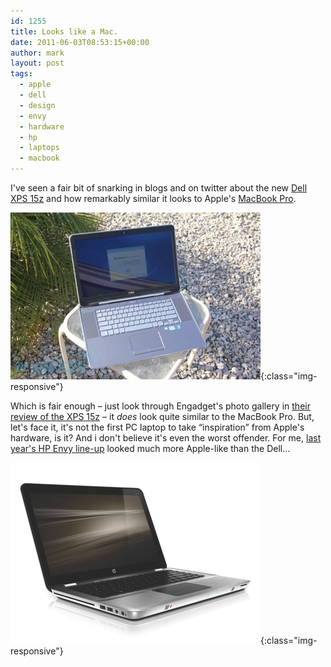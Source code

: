 ```yaml
---
id: 1255
title: Looks like a Mac.
date: 2011-06-03T08:53:15+00:00
author: mark
layout: post
tags:
  - apple
  - dell
  - design
  - envy
  - hardware
  - hp
  - laptops
  - macbook
---
```

I've seen a fair bit of snarking in blogs and on twitter about the new [Dell XPS 15z](http://www.dell.com/uk/p/xps-15z/pd) and how remarkably similar it looks to Apple's [MacBook Pro](http://www.apple.com/uk/macbookpro).

![Dell XPS 15z](/images/fromwp/2011/06/xps15z.jpg){:class="img-responsive"}

Which is fair enough &#8211; just look through Engadget's photo gallery in [their review of the XPS 15z](http://www.engadget.com/2011/05/23/dell-xps-15z-review/) &#8211; it _does_ look quite similar to the MacBook Pro. But, let's face it, it's not the first PC laptop to take &#8220;inspiration&#8221; from Apple's hardware, is it? And i don't believe it's even the worst offender. For me, [last year's HP Envy line-up](http://www.engadget.com/2010/05/05/hp-envy-14-and-17-officially-official-envy-13-slowly-waves-good/) looked much more Apple-like than the Dell&#8230;

![HP Envy 14](/images/fromwp/2011/06/hpenvy14.jpg){:class="img-responsive"}
